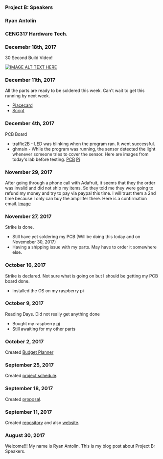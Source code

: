 ### Project B: Speakers
### Ryan Antolin
### CENG317 Hardware Tech.

### Decemebr 18th, 2017
30 Second Build Video!


[![IMAGE ALT TEXT HERE](http://img.youtube.com/vi/TTZWjjKDbzE/0.jpg)](http://www.youtube.com/watch?v=TTZWjjKDbzE)



### December 11th, 2017
All the parts are ready to be soldered this week. Can't wait to get this running by next week.
  * [Placecard](https://github.com/githubofryry/BluetoothSpeakers/blob/master/documentation/placard%20group.png)
  * [Script](https://docs.google.com/document/d/1264OZkJo4D0dwGhqtUrtcNESNxeI9OcCn2OvMoThmCk/edit?usp=sharing)

  
### December 4th, 2017
PCB Board
  * traffic2B - LED was blinking when the program ran. It went successful.
  * ghmain - While the program was running, the sensor detected the light whenever someone tries to cover the sensor.
Here are images from today's lab before testing.
[PCB](https://github.com/githubofryry/BluetoothSpeakers/blob/master/documentation/IMG_4425.JPG)
[Pi](https://github.com/githubofryry/BluetoothSpeakers/blob/master/documentation/IMG_4426.JPG)

### November 29, 2017
  After going through a phone call with Adafruit, it seems that they the order was invalid and did not ship my items.
  So they told me they were going to refund my money and try to pay via paypal this time. I will trust them a 2nd time because I only can  buy the ampilifer there. Here is a confirmation email. [Image](https://github.com/githubofryry/BluetoothSpeakers/blob/master/documentation/chrome_2017-11-29_00-21-27.png)

### November 27, 2017

Strike is done. 
  * Still have yet soldering my PCB (Will be doing this today and on Novemeber 30, 2017)
  * Having a shipping issue with my parts. May have to order it somewhere else.
 
  
### October 16, 2017

Strike is declared. Not sure what is going on but I should be getting my PCB board done.
  * Installed the OS on my raspberry pi

### October 9, 2017

Reading Days. Did not really get anything done
  * Bought my raspberry [pi]()
  * Still awaiting for my other parts

### October 2, 2017

Created [Budget Planner](https://github.com/githubofryry/BluetoothSpeakers/blob/master/documentation/CENG317-Budget-RyanAntolin.xlsx)

### September 25, 2017

Created [project schedule](https://github.com/githubofryry/BluetoothSpeakers/blob/master/documentation/ProjectPlanner-ryry.mpp).  


### September 18, 2017

Created [proposal](https://github.com/githubofryry/BluetoothSpeakers/blob/master/documentation/BluetoothSpeakers-RyanAntolin.xlsx).

### September 11, 2017

Created [repository](https://github.com/githubofryry/) and also [website](https://githubofryry.github.io/BluetoothSpeakers/).

### August 30, 2017

Welcome!!!
My name is Ryan Antolin. This is my blog post about Project B: Speakers.
